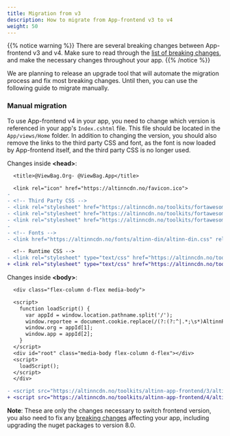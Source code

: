 ```yaml
---
title: Migration from v3
description: How to migrate from App-frontend v3 to v4
weight: 50
---
```


{{% notice warning %}}
There are several breaking changes between App-frontend v3 and v4. 
Make sure to read through the [list of breaking changes](/community/changelog/app-frontend/v4), and make the necessary changes throughout your app.
{{% /notice %}}

We are planning to release an upgrade tool that will automate the migration process and fix most breaking changes. 
Until then, you can use the following guide to migrate manually.

### Manual migration

To use App-frontend v4 in your app, you need to change which version is referenced in your app's `Index.cshtml` file. 
This file should be located in the `App/views/Home` folder. 
In addition to changing the version, you should also remove the links to the third party CSS and font, as the font is now loaded by App-frontend itself, and the third party CSS is no longer used.

Changes inside __&lt;head&gt;__:
```diff
  <title>@ViewBag.Org- @ViewBag.App</title>

  <link rel="icon" href="https://altinncdn.no/favicon.ico">
- 
- <!-- Third Party CSS -->
- <link rel="stylesheet" href="https://altinncdn.no/toolkits/fortawesome/altinn-no-bold/0.1/css/embedded-woff.css">
- <link rel="stylesheet" href="https://altinncdn.no/toolkits/fortawesome/altinn-no-regular/0.1/css/embedded-woff.css">
- <link rel="stylesheet" href="https://altinncdn.no/toolkits/fortawesome/altinn-studio/0.1/css/embedded-woff.css">
- 
- <!-- Fonts -->
- <link href="https://altinncdn.no/fonts/altinn-din/altinn-din.css" rel="stylesheet">

  <!-- Runtime CSS -->
- <link rel="stylesheet" type="text/css" href="https://altinncdn.no/toolkits/altinn-app-frontend/3/altinn-app-frontend.css">
+ <link rel="stylesheet" type="text/css" href="https://altinncdn.no/toolkits/altinn-app-frontend/4/altinn-app-frontend.css">
```

Changes inside __&lt;body&gt;__:
```diff
  <div class="flex-column d-flex media-body">

  <script>
    function loadScript() {
      var appId = window.location.pathname.split('/');
      window.reportee = document.cookie.replace(/(?:(?:^|.*;\s*)AltinnPartyId\s*\=\s*([^;]*).*$)|^.*$/, "$1");;
      window.org = appId[1];
      window.app = appId[2];
    }
  </script>
  <div id="root" class="media-body flex-column d-flex"></div>
  <script>
    loadScript();
  </script>
  </div>

- <script src="https://altinncdn.no/toolkits/altinn-app-frontend/3/altinn-app-frontend.js"></script>
+ <script src="https://altinncdn.no/toolkits/altinn-app-frontend/4/altinn-app-frontend.js"></script>
```

__Note__: These are only the changes necessary to switch frontend version, you also need to fix any [breaking changes](/community/changelog/app-frontend/v4) affecting your app, including upgrading the nuget packages to version 8.0.
